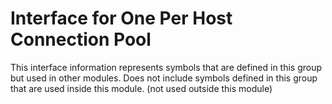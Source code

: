 
# Interface for One Per Host Connection Pool
This interface information represents symbols that are defined in this group but used in other modules.  Does not include symbols defined in this group that are used inside this module.
(not used outside this module)
